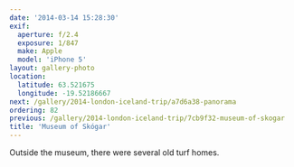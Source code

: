 ```yaml
---
date: '2014-03-14 15:28:30'
exif:
  aperture: f/2.4
  exposure: 1/847
  make: Apple
  model: 'iPhone 5'
layout: gallery-photo
location:
  latitude: 63.521675
  longitude: -19.52186667
next: /gallery/2014-london-iceland-trip/a7d6a38-panorama
ordering: 82
previous: /gallery/2014-london-iceland-trip/7cb9f32-museum-of-skogar
title: 'Museum of Skógar'
---
```


Outside the museum, there were several old turf homes.
